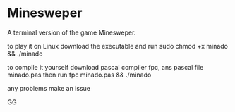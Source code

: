# Minesweper
A terminal version of the game Minesweper.


to play it on Linux download the executable and run sudo chmod +x minado && ./minado



to compile it yourself download pascal compiler fpc, ans pascal file minado.pas then run fpc minado.pas && ./minado


any problems make an issue 

GG
  
